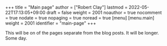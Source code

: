 +++
title = "Main page"
author = ["Robert Clay"]
lastmod = 2022-05-22T17:13:05+09:00
draft = false
weight = 2001
noauthor = true
nocomment = true
nodate = true
nopaging = true
noread = true
[menu]
  [menu.main]
    weight = 2001
    identifier = "main-page"
+++

This will be on of the pages separate from the blog posts. It will be longer.
Some day.